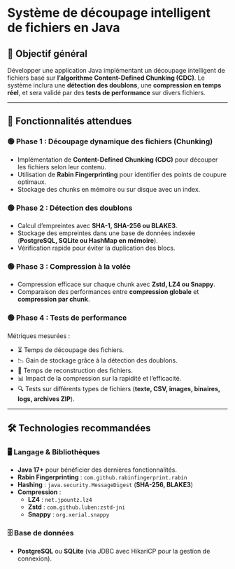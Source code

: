 # Système de découpage intelligent de fichiers en Java

## 📌 Objectif général

Développer une application Java implémentant un découpage intelligent de fichiers basé sur **l’algorithme Content-Defined Chunking (CDC)**.
Le système inclura une **détection des doublons**, une **compression en temps réel**, et sera validé par des **tests de performance** sur divers fichiers.

---

## 🚀 Fonctionnalités attendues

### 🟢 Phase 1 : Découpage dynamique des fichiers (Chunking)

- Implémentation de **Content-Defined Chunking (CDC)** pour découper les fichiers selon leur contenu.
- Utilisation de **Rabin Fingerprinting** pour identifier des points de coupure optimaux.
- Stockage des chunks en mémoire ou sur disque avec un index.

### 🟢 Phase 2 : Détection des doublons

- Calcul d’empreintes avec **SHA-1, SHA-256 ou BLAKE3**.
- Stockage des empreintes dans une base de données indexée (**PostgreSQL, SQLite ou HashMap en mémoire**).
- Vérification rapide pour éviter la duplication des blocs.

### 🟢 Phase 3 : Compression à la volée

- Compression efficace sur chaque chunk avec **Zstd, LZ4 ou Snappy**.
- Comparaison des performances entre **compression globale** et **compression par chunk**.

### 🟢 Phase 4 : Tests de performance

Métriques mesurées :

- ⏳ Temps de découpage des fichiers.
- 📉 Gain de stockage grâce à la détection des doublons.
- 🔄 Temps de reconstruction des fichiers.
- 📊 Impact de la compression sur la rapidité et l’efficacité.
- 🔍 Tests sur différents types de fichiers (**texte, CSV, images, binaires, logs, archives ZIP**).

---

## 🛠️ Technologies recommandées

### 🖥️ **Langage & Bibliothèques**

- **Java 17+** pour bénéficier des dernières fonctionnalités.
- **Rabin Fingerprinting** : `com.github.rabinfingerprint.rabin`
- **Hashing** : `java.security.MessageDigest` (**SHA-256, BLAKE3**)
- **Compression** :
  - **LZ4** : `net.jpountz.lz4`
  - **Zstd** : `com.github.luben:zstd-jni`
  - **Snappy** : `org.xerial.snappy`

### 🗄️ **Base de données**

- **PostgreSQL** ou **SQLite** (via JDBC avec HikariCP pour la gestion de connexion).
